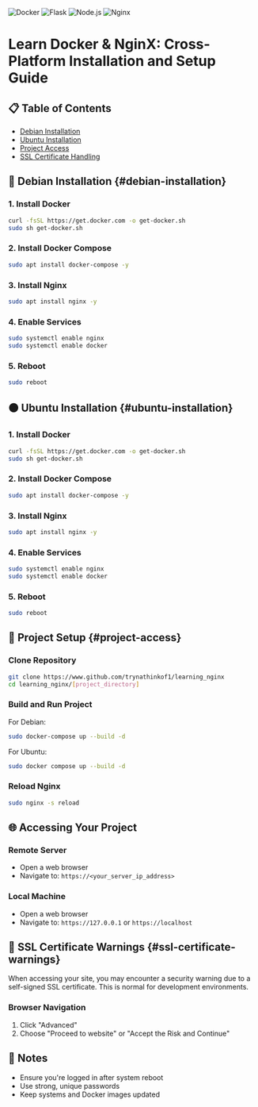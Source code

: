 ![Docker](https://img.shields.io/badge/Docker-2496ED?logo=docker&logoColor=fff)
![Flask](https://img.shields.io/badge/Flask-000?logo=flask&logoColor=fff)
![Node.js](https://img.shields.io/badge/Node.js-6DA55F?logo=node.js&logoColor=white)
![Nginx](https://img.shields.io/badge/Nginx-009639?logo=nginx&logoColor=white&style=for-the-badge)

# Learn Docker & NginX: Cross-Platform Installation and Setup Guide

## 📋 Table of Contents
- [Debian Installation](#debian-installation)
- [Ubuntu Installation](#ubuntu-installation)
- [Project Access](#project-access)
- [SSL Certificate Handling](#ssl-certificate-warnings)

## 🐧 Debian Installation {#debian-installation}

### 1. Install Docker
```bash
curl -fsSL https://get.docker.com -o get-docker.sh
sudo sh get-docker.sh
```

### 2. Install Docker Compose
```bash
sudo apt install docker-compose -y
```

### 3. Install Nginx
```bash
sudo apt install nginx -y
```

### 4. Enable Services
```bash
sudo systemctl enable nginx
sudo systemctl enable docker
```

### 5. Reboot
```bash
sudo reboot
```

## 🟠 Ubuntu Installation {#ubuntu-installation}

### 1. Install Docker
```bash
curl -fsSL https://get.docker.com -o get-docker.sh
sudo sh get-docker.sh
```

### 2. Install Docker Compose
```bash
sudo apt install docker-compose -y
```

### 3. Install Nginx
```bash
sudo apt install nginx -y
```

### 4. Enable Services
```bash
sudo systemctl enable nginx
sudo systemctl enable docker
```

### 5. Reboot
```bash
sudo reboot
```

## 🚀 Project Setup {#project-access}

### Clone Repository
```bash
git clone https://www.github.com/trynathinkof1/learning_nginx
cd learning_nginx/[project_directory]
```

### Build and Run Project
For Debian:
```bash
sudo docker-compose up --build -d
```

For Ubuntu:
```bash
sudo docker compose up --build -d
```

### Reload Nginx
```bash
sudo nginx -s reload
```

## 🌐 Accessing Your Project

### Remote Server
- Open a web browser
- Navigate to: `https://<your_server_ip_address>`

### Local Machine
- Open a web browser
- Navigate to: `https://127.0.0.1` or `https://localhost`

## 🔐 SSL Certificate Warnings {#ssl-certificate-warnings}

When accessing your site, you may encounter a security warning due to a self-signed SSL certificate. This is normal for development environments.

### Browser Navigation
1. Click "Advanced"
2. Choose "Proceed to website" or "Accept the Risk and Continue"

## 📝 Notes
- Ensure you're logged in after system reboot
- Use strong, unique passwords
- Keep systems and Docker images updated